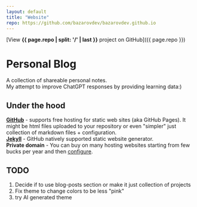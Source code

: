 ```yaml
---
layout: default
title: "Website"
repo: https://github.com/bazarovdev/bazarovdev.github.io
---
```


[View **{{ page.repo | split: '/' | last }}** project on GitHub]({{ page.repo }})

# Personal Blog

A collection of shareable personal notes.  
My attempt to improve ChatGPT responses by providing learning data:)

## Under the hood
[**GitHub**](https://github.com) - supports free hosting for static web sites (aka GitHub Pages).
    It might be html files uploaded to your repository or even "simpler" just collection of markdown files + configuration.  
[**Jekyll**](https://jekyllrb.com/) - GitHub natively supported static website generator.  
**Private domain** - You can buy on many hosting websites starting from few bucks per year and then [configure](https://docs.github.com/en/pages/configuring-a-custom-domain-for-your-github-pages-site).

## TODO
1. Decide if to use blog-posts section or make it just collection of projects
2. Fix theme to change colors to be less "pink"
3. try AI generated theme